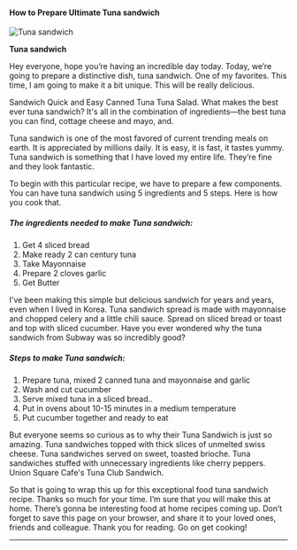             

#### How to Prepare Ultimate Tuna sandwich

![Tuna sandwich](https://img-global.cpcdn.com/recipes/2c2bae4047319cb4/751x532cq70/tuna-sandwich-recipe-main-photo.jpg)

**Tuna sandwich**

Hey everyone, hope you’re having an incredible day today. Today, we’re going to prepare a distinctive dish, tuna sandwich. One of my favorites. This time, I am going to make it a bit unique. This will be really delicious.

Sandwich Quick and Easy Canned Tuna Tuna Salad. What makes the best ever tuna sandwich? It's all in the combination of ingredients—the best tuna you can find, cottage cheese and mayo, and.

Tuna sandwich is one of the most favored of current trending meals on earth. It is appreciated by millions daily. It is easy, it is fast, it tastes yummy. Tuna sandwich is something that I have loved my entire life. They’re fine and they look fantastic.

To begin with this particular recipe, we have to prepare a few components. You can have tuna sandwich using 5 ingredients and 5 steps. Here is how you cook that.

##### The ingredients needed to make Tuna sandwich:

1.  Get 4 sliced bread
2.  Make ready 2 can century tuna
3.  Take Mayonnaise
4.  Prepare 2 cloves garlic
5.  Get Butter

I've been making this simple but delicious sandwich for years and years, even when I lived in Korea. Tuna sandwich spread is made with mayonnaise and chopped celery and a little chili sauce. Spread on sliced bread or toast and top with sliced cucumber. Have you ever wondered why the tuna sandwich from Subway was so incredibly good?

##### Steps to make Tuna sandwich:

1.  Prepare tuna, mixed 2 canned tuna and mayonnaise and garlic
2.  Wash and cut cucumber
3.  Serve mixed tuna in a sliced bread..
4.  Put in ovens about 10-15 minutes in a medium temperature
5.  Put cucumber together and ready to eat

But everyone seems so curious as to why their Tuna Sandwich is just so amazing. Tuna sandwiches topped with thick slices of unmelted swiss cheese. Tuna sandwiches served on sweet, toasted brioche. Tuna sandwiches stuffed with unnecessary ingredients like cherry peppers. Union Square Cafe's Tuna Club Sandwich.

So that is going to wrap this up for this exceptional food tuna sandwich recipe. Thanks so much for your time. I’m sure that you will make this at home. There’s gonna be interesting food at home recipes coming up. Don’t forget to save this page on your browser, and share it to your loved ones, friends and colleague. Thank you for reading. Go on get cooking!

* * *